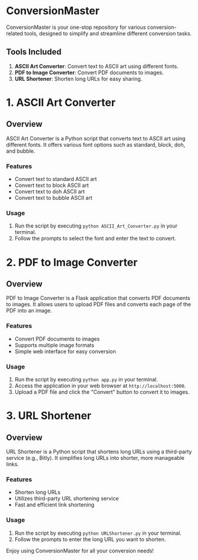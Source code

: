 # ConversionMaster

ConversionMaster is your one-stop repository for various conversion-related tools, designed to simplify and streamline different conversion tasks.

## Tools Included

1. **ASCII Art Converter**: Convert text to ASCII art using different fonts.
2. **PDF to Image Converter**: Convert PDF documents to images.
3. **URL Shortener**: Shorten long URLs for easy sharing.

# 1. ASCII Art Converter

## Overview

ASCII Art Converter is a Python script that converts text to ASCII art using different fonts. It offers various font options such as standard, block, doh, and bubble.

### Features

- Convert text to standard ASCII art
- Convert text to block ASCII art
- Convert text to doh ASCII art
- Convert text to bubble ASCII art

### Usage

1. Run the script by executing `python ASCII_Art_Converter.py` in your terminal.
2. Follow the prompts to select the font and enter the text to convert.

# 2. PDF to Image Converter

## Overview

PDF to Image Converter is a Flask application that converts PDF documents to images. It allows users to upload PDF files and converts each page of the PDF into an image.

### Features

- Convert PDF documents to images
- Supports multiple image formats
- Simple web interface for easy conversion

### Usage

1. Run the script by executing `python app.py` in your terminal.
2. Access the application in your web browser at `http://localhost:5000`.
3. Upload a PDF file and click the "Convert" button to convert it to images.

# 3. URL Shortener

## Overview

URL Shortener is a Python script that shortens long URLs using a third-party service (e.g., Bitly). It simplifies long URLs into shorter, more manageable links.

### Features

- Shorten long URLs
- Utilizes third-party URL shortening service
- Fast and efficient link shortening

### Usage

1. Run the script by executing `python URLShortener.py` in your terminal.
2. Follow the prompts to enter the long URL you want to shorten.

Enjoy using ConversionMaster for all your conversion needs!
